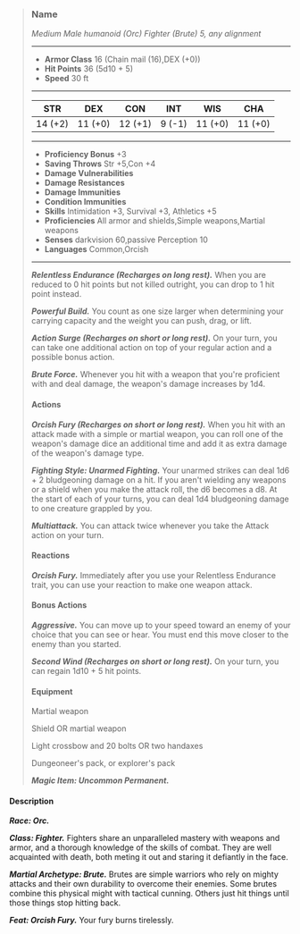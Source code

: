 >### Name
>*Medium Male humanoid (Orc) Fighter (Brute) 5, any alignment*
>___
>- **Armor Class** 16 (Chain mail (16),DEX (+0))
>- **Hit Points** 36 (5d10 + 5)
>- **Speed** 30 ft
>___
>|**STR**|**DEX**|**CON**|**INT**|**WIS**|**CHA**|
>|:-:|:-:|:-:|:-:|:-:|:-:|
>|14 (+2)|11 (+0)|12 (+1)|9 (-1)|11 (+0)|11 (+0)|
>___
>- **Proficiency Bonus** +3
>- **Saving Throws** Str +5,Con +4
>- **Damage Vulnerabilities** 
>- **Damage Resistances** 
>- **Damage Immunities** 
>- **Condition Immunities** 
>- **Skills** Intimidation +3, Survival +3, Athletics +5
>- **Proficiencies** All armor and shields,Simple weapons,Martial weapons
>- **Senses** darkvision 60,passive Perception 10
>- **Languages** Common,Orcish
>___
>***Relentless Endurance (Recharges on long rest).*** When you are reduced to 0 hit points but not killed outright, you can drop to 1 hit point instead.
>
>***Powerful Build.*** You count as one size larger when determining your carrying capacity and the weight you can push, drag, or lift.
>
>***Action Surge (Recharges on short or long rest).*** On your turn, you can take one additional action on top of your regular action and a possible bonus action.
>
>***Brute Force.*** Whenever you hit with a weapon that you're proficient with and deal damage, the weapon's damage increases by 1d4.
>
>#### Actions
>***Orcish Fury (Recharges on short or long rest).*** When you hit with an attack made with a simple or martial weapon, you can roll one of the weapon's damage dice an additional time and add it as extra damage of the weapon's damage type.
>
>***Fighting Style: Unarmed Fighting.*** Your unarmed strikes can deal 1d6 + 2 bludgeoning damage on a hit. If you aren't wielding any weapons or a shield when you make the attack roll, the d6 becomes a d8. At the start of each of your turns, you can deal 1d4 bludgeoning damage to one creature grappled by you.
>
>***Multiattack.*** You can attack twice whenever you take the Attack action on your turn.
>
>#### Reactions
>***Orcish Fury.*** Immediately after you use your Relentless Endurance trait, you can use your reaction to make one weapon attack.
>
>
>#### Bonus Actions
>***Aggressive.*** You can move up to your speed toward an enemy of your choice that you can see or hear. You must end this move closer to the enemy than you started.
>
>***Second Wind (Recharges on short or long rest).*** On your turn, you can regain 1d10 + 5 hit points.
>
>
>#### Equipment
>Martial weapon
>
>Shield OR martial weapon
>
>Light crossbow and 20 bolts OR two handaxes
>
>Dungeoneer's pack, or explorer's pack
>
>***Magic Item: Uncommon Permanent.***
>

#### Description
***Race: Orc.*** 

***Class: Fighter.*** Fighters share an unparalleled mastery with weapons and armor, and a thorough knowledge of the skills of combat. They are well acquainted with death, both meting it out and staring it defiantly in the face.

***Martial Archetype: Brute.*** Brutes are simple warriors who rely on mighty attacks and their own durability to overcome their enemies. Some brutes combine this physical might with tactical cunning. Others just hit things until those things stop hitting back.

***Feat: Orcish Fury.*** Your fury burns tirelessly.




